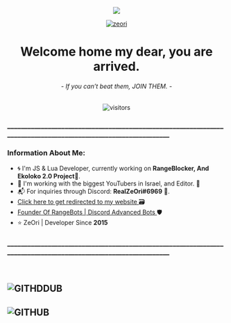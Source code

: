 <p align="center">
    <a href="https://github.com/ZeOri-xyz">
  <img src="https://cdn.discordapp.com/attachments/1033796756577718332/1035901077213675581/github-hero_4.png"/>
    </a>
</p>

<p align="center">
  <a href="https://github.com/ZeOri-xyz">
    <img src="https://discord.c99.nl/widget/theme-4/952562403751641178.png" alt="zeori"/>
     </a>
</p>


<p>
  <h1 align="center"><b>Welcome home my dear, you are arrived.</b></h1>
  <h6 align="center"> 
      <i>- If you can’t beat them, JOIN THEM. -</i>
   </h6>
</p>
<p align="center">
    <img align="center" alt="visitors" src="https://gpvc.arturio.dev/ZeOri-xyz" />
</p>



  
  ### ________________________________________________________________________________________________________________

### Information About Me:
- 🌀 I'm JS & Lua Developer, currently working on <strong>RangeBlocker, And Ekoloko 2.0 Project</strong>🌴.
- 👬 I'm working with the biggest YouTubers in Israel, and Editor. 🎥
- 📬 For inquiries through Discord: <strong>RealZeOri#6969</strong> 🌠.
- <a href="https://zeori.black"> Click here to get redirected to my website </a> 🗃️
- <a href="https://rangeblocker.xyz"> Founder Of RangeBots | Discord Advanced Bots </a> 🛡
- ⭐ ZeOri | Developer Since <strong>2015</strong>


### ________________________________________________________________________________________________________________
<br>

## ![GITHDDUB](https://github-readme-stats.vercel.app/api/top-langs/?username=ZeOri-xyz&show_icon=ture&theme=radical)
## ![GITHUB](https://github-readme-stats.vercel.app/api?username=ZeOri-xyz&count_private=true&show_icons=true&theme=radical)
